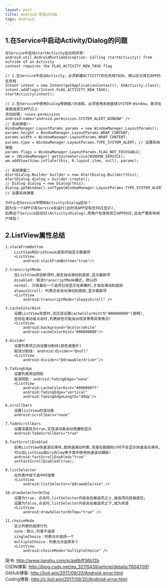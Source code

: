 ```yaml
---
layout: post
title: Android-易错点归纳
tags: Android
---
```

## 1.在Service中启动Activity/Dialog的问题
	在Service中启动startActivity会出现异常: 
	android.util.AndroidRuntimeException: Calling startActivity() from outside of an Activity
	context requires the FLAG_ACTIVITY_NEW_TASK flag
	
	// 1.在Service中启动Activity，必须新建ACTIVITY的任务栈TASK，用以区分其它APP的任务栈
	Intent intent = new Intent(getApplicationContext(), XXActivity.class);   
	intent.addFlags(Intent.FLAG_ACTIVITY_NEW_TASK);   
	startActivity(intent);
	
	// 2.在Service中使用Dialog等弹窗/对话框，必须使用系统窗体SYSTEM-Window，悬浮在桌面或其它APP之上
	添加权限: <uses-permission android:name="android.permission.SYSTEM_ALERT_WINDOW" />
	// 系统弹窗一
	WindowManager.LayoutParams params = new WindowManager.LayoutParams();
	params.height = WindowManager.LayoutParams.WRAP_CONTENT;
	params.width = WindowManager.LayoutParams.WRAP_CONTENT;
	params.type = WindowManager.LayoutParams.TYPE_SYSTEM_ALERT; // 设置系统弹窗
	params.flags = WindowManager.LayoutParams.FLAG_NOT_FOCUSABLE;
	wm = (WindowManager) getSystemService(WINDOW_SERVICE);
	wm.addView(View.inflate(this, R.layout.item, null), params);
	
	// 系统弹窗二
	AlertDialog.Builder builder = new AlertDialog.Builder(this);
	AlertDialog dialog = builder.create();
	// Dialog dialog = new Dialog(this);
	dialog.getWindow().setType(WindowManager.LayoutParams.TYPE_SYSTEM_ALERT); // 设置系统弹窗
	
	为什么在Service中限制Activity/Dialog启动？
	因为当一个APP只有Service在运行(此时该APP没有任何UI显示),
	如果这个Service启动UI(Activity/Dialog),而用户在使用其它APP的UI,这会严重影响用户体验！
	
## 2.ListView属性总结
	1.stackFromBottom
		ListView和GridView从底部开始显示数据项
		<ListView		   
			android:stackFromBottom="true"/>
			
	2.transcriptMode
		在ListView添加新项时,是否自动滑动到底部,显示最新项
		disabled: 取消transcriptMode模式，默认的 
		normal: 只有最后一个选项已经显示在屏幕时,才自动滑动到底部
		alwaysScroll: 列表总会自动滑动到底部,显示最新项
		<ListView	
			android:transcriptMode="alwaysScroll" />
	
	3.cacheColorHint
		设置ListView背景时,还应该设置cacheColorHint为"#00000000"(透明),
		否则在滑动或点击时,列表颜色可能会出现变黑等异常情况!
		<ListView	
			android:background="@color/white"
			android:cacheColorHint="#00000000"/>	 

	4.divider
		设置列表项之间设置分割线(颜色或图片)
		取消分割线: android:divider="@null"
		<ListView
			android:divider="@drawable/driver"/>  

	5.fadingEdge
		设置列表周边阴影
		取消阴影: android:fadingEdge="none"
		<ListView
			android:cacheColorHint="#000000ff"
			android:fadingEdge="vertical"    
			android:fadingEdgeLength="40dp"/>   

	6.scrollbars
		设置listView的滚动条
		android:scrollbars="none"

	7.fadeScrollbars
		设置该属性为true,实现滚动条自动隐藏和显示 
		android:fadeScrollbars="true" 

	8.fastScrollEnabled
		启用ListView快速滚动滑块,能快速滑动列表,但是在数据较小时不会显示快速滚动滑块,
		可以在ListView或GridView等子类中使用快速滚动辅助!
		android:fastScrollEnabled="true"
		setFastScrollEnabled(true);
	
	9.listSelector
		在列表中按下选中时效果
		<ListView
			android:listSelector="@drawable/xxx" />
		
	10.drawSelectorOnTop
		设置为true, 点击时,listSelector内容会在被选项之上,被选项内容被遮住;
		设置为false,点击时,listSelector内容会在被选项之下,成为背景
		<ListView
			android:drawSelectorOnTop="true" />
			
	11.choiceMode
		定义列表的选择行为
		none：默认,列表不选择
		singleChoice：列表允许选择一个 
		multipleChoice：列表允许选择多个
		<ListView
			android:choiceMode="multipleChoice" />
				
简书: http://www.jianshu.com/p/aa6bff36b12b    
CSDN博客: http://blog.csdn.net/qq_32115439/article/details/78047091     
GitHub博客: http://lioil.win/2017/09/20/Android-error.html    
Coding博客: http://c.lioil.win/2017/09/20/Android-error.html    